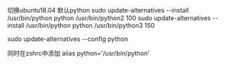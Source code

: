 切换ubuntu18.04 默认python
sudo update-alternatives --install /usr/bin/python python /usr/bin/python2 100
sudo update-alternatives --install /usr/bin/python python /usr/bin/python3 150

sudo update-alternatives --config python

同时在zshrc中添加 alias python='/usr/bin/python'
